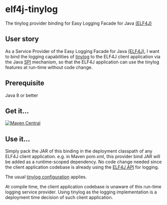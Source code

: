 # elf4j-tinylog

The tinylog provider binding for Easy Logging Facade for Java [(ELF4J)](https://github.com/elf4j/elf4j-api)

## User story

As a Service Provider of the Easy Logging Facade for Java [(ELF4J)](https://github.com/elf4j/elf4j-api), I want to bind
the logging capabilities of [tinylog](https://tinylog.org/v2/) to the ELF4J client application via the
Java [SPI](https://docs.oracle.com/javase/tutorial/sound/SPI-intro.html) mechanism, so that the ELF4J application can
use the tinylog features at run-time without code change.

## Prerequisite

Java 8 or better

## Get it...

[![Maven Central](https://img.shields.io/maven-central/v/io.github.elf4j/elf4j-tinylog.svg?label=Maven%20Central)](https://search.maven.org/search?q=g:%22io.github.elf4j%22%20AND%20a:%22elf4j-tinylog%22)

## Use it...

Simply pack the JAR of this binding in the deployment classpath of any ELF4J client application. e.g. in Maven pom.xml,
this provider bind JAR will be added as a runtime-scoped dependency. No code change needed since the client application
codebase is already using the [ELF4J API](https://github.com/elf4j/elf4j-api) for logging.

The usual [tinylog configuration](https://tinylog.org/v2/configuration/) applies.

At compile time, the client application codebase is unaware of this run-time logging service provider. Using tinylog as
the logging implementation is a deployment time decision of such client application.